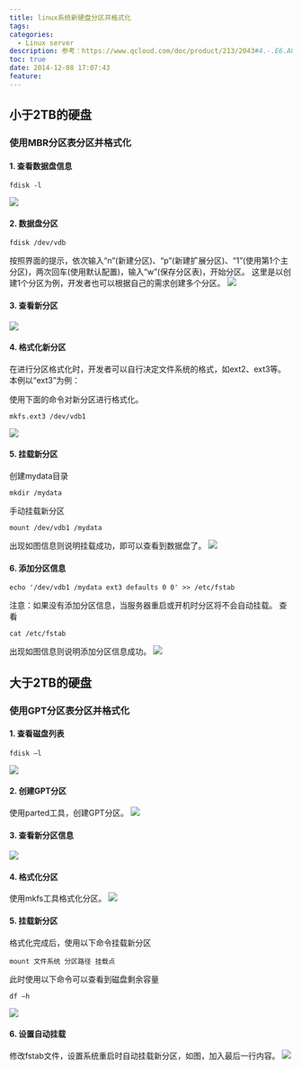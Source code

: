 ```yaml
---
title: linux系统新硬盘分区并格式化
tags:
categories:
  - Linux server
description: 参考：https://www.qcloud.com/doc/product/213/2043#4.-.E6.A0.BC.E5.BC.8F.E5.8C.96.E5.88.86.E5.8C.BA
toc: true 
date: 2014-12-08 17:07:43
feature: 
---
```


## 小于2TB的硬盘

### 使用MBR分区表分区并格式化
#### 1. 查看数据盘信息
```
fdisk -l
```
![](https://mccdn.qcloud.com/img56a60467e297b.png)

#### 2. 数据盘分区
```
fdisk /dev/vdb
```
按照界面的提示，依次输入“n”(新建分区)、“p”(新建扩展分区)、“1”(使用第1个主分区)，两次回车(使用默认配置)，输入“w”(保存分区表)，开始分区。
这里是以创建1个分区为例，开发者也可以根据自己的需求创建多个分区。
![](https://mccdn.qcloud.com/img56a604c2b886f.png)
<!-- more -->
#### 3. 查看新分区
![](https://mccdn.qcloud.com/img56a605027a966.png)

#### 4. 格式化新分区
在进行分区格式化时，开发者可以自行决定文件系统的格式，如ext2、ext3等。本例以“ext3”为例：

使用下面的命令对新分区进行格式化。
```
mkfs.ext3 /dev/vdb1
```
![](https://mccdn.qcloud.com/img56a6053fb5aa0.png)

#### 5. 挂载新分区
创建mydata目录
```
mkdir /mydata
```
手动挂载新分区
```
mount /dev/vdb1 /mydata
```
出现如图信息则说明挂载成功，即可以查看到数据盘了。
![](https://mccdn.qcloud.com/img56a60615c0984.png)

#### 6. 添加分区信息
```
echo '/dev/vdb1 /mydata ext3 defaults 0 0' >> /etc/fstab
```
注意：如果没有添加分区信息，当服务器重启或开机时分区将不会自动挂载。
查看
```
cat /etc/fstab
```
出现如图信息则说明添加分区信息成功。
![](https://mccdn.qcloud.com/img56a606ad3180c.png)

## 大于2TB的硬盘

### 使用GPT分区表分区并格式化

#### 1. 查看磁盘列表
```
fdisk –l
```
![](https://mccdn.qcloud.com/img56a6086d43aa3.png)

#### 2. 创建GPT分区
使用parted工具，创建GPT分区。
![](https://mccdn.qcloud.com/img56a608a4b9d93.png)

#### 3. 查看新分区信息
![](https://mccdn.qcloud.com/img56a608e6c6545.png)

#### 4. 格式化分区
使用mkfs工具格式化分区。
![](https://mccdn.qcloud.com/img56a609267ccb7.png)

#### 5. 挂载新分区
格式化完成后，使用以下命令挂载新分区
```
mount 文件系统 分区路径 挂载点
```
此时使用以下命令可以查看到磁盘剩余容量
```
df –h
```
![](https://mccdn.qcloud.com/img56a60985596aa.png)

#### 6. 设置自动挂载
修改fstab文件，设置系统重启时自动挂载新分区，如图，加入最后一行内容。
![](https://mccdn.qcloud.com/img56a609b19718b.png)
